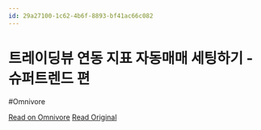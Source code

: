 ```yaml
---
id: 29a27100-1c62-4b6f-8893-bf41ac66c082
---
```


# 트레이딩뷰 연동 지표 자동매매 세팅하기 - 슈퍼트렌드 편
#Omnivore

[Read on Omnivore](https://omnivore.app/me/https-youtube-com-watch-v-0-se-9-qnqr-reg-1916ffc712f)
[Read Original](https://youtube.com/watch?v=0Se9QnqrReg)

